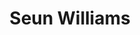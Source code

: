 ---
title:      Seun Williams
username:   seun
position:   Experience Lead
permalink:  /seun/
image:      /uploads/people/avatar.jpg
twitter:    seun
blurb:      helping you invest in your finances
layout:     author
background: light
---